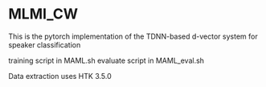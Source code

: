 # MLMI_CW
This is the pytorch implementation of the TDNN-based d-vector system for speaker classification

training script in MAML.sh
evaluate script in MAML_eval.sh

Data extraction uses HTK 3.5.0

